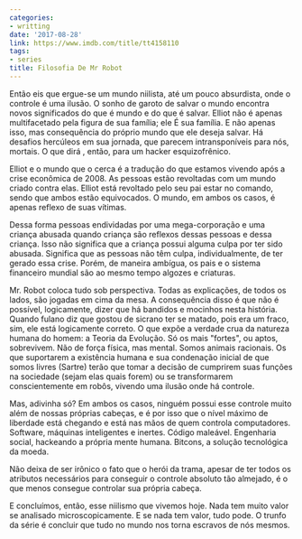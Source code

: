 ```yaml
---
categories:
- writting
date: '2017-08-28'
link: https://www.imdb.com/title/tt4158110
tags:
- series
title: Filosofia De Mr Robot
---
```


Então eis que ergue-se um mundo niilista, até um pouco absurdista, onde o controle é uma ilusão. O sonho de garoto de salvar o mundo encontra novos significados do que é mundo e do que é salvar. Elliot não é apenas multifacetado pela figura de sua família; ele É sua família. E não apenas isso, mas consequência do próprio mundo que ele deseja salvar. Há desafios hercúleos em sua jornada, que parecem intransponíveis para nós, mortais. O que dirá , então, para um hacker esquizofrênico.

Elliot e o mundo que o cerca é a tradução do que estamos vivendo após a crise econômica de 2008. As pessoas estão revoltadas com um mundo criado contra elas. Elliot está revoltado pelo seu pai estar no comando, sendo que ambos estão equivocados. O mundo, em ambos os casos, é apenas reflexo de suas vítimas.

Dessa forma pessoas endividadas por uma mega-corporação e uma criança abusada quando criança são reflexos dessas pessoas e dessa criança. Isso não significa que a criança possui alguma culpa por ter sido abusada. Significa que as pessoas não têm culpa, individualmente, de ter gerado essa crise. Porém, de maneira ambígua, os pais e o sistema financeiro mundial são ao mesmo tempo algozes e criaturas.

Mr. Robot coloca tudo sob perspectiva. Todas as explicações, de todos os lados, são jogadas em cima da mesa. A consequência disso é que não é possível, logicamente, dizer que há bandidos e mocinhos nesta história. Quando fulano diz que gostou de sicrano ter se matado, pois era um fraco, sim, ele está logicamente correto. O que expõe a verdade crua da natureza humana do homem: a Teoria da Evolução. Só os mais "fortes", ou aptos, sobrevivem. Não de força física, mas mental. Somos animais racionais. Os que suportarem a existência humana e sua condenação inicial de que somos livres (Sartre) terão que tomar a decisão de cumprirem suas funções na sociedade (sejam elas quais forem) ou se transformarem conscientemente em robôs, vivendo uma ilusão onde há controle.

Mas, adivinha só? Em ambos os casos, ninguém possui esse controle muito além de nossas próprias cabeças, e é por isso que o nível máximo de liberdade está chegando e está nas mãos de quem controla computadores. Software, máquinas inteligentes e inertes. Código maleável. Engenharia social, hackeando a própria mente humana. Bitcons, a solução tecnológica da moeda.

Não deixa de ser irônico o fato que o herói da trama, apesar de ter todos os atributos necessários para conseguir o controle absoluto tão almejado, é o que menos consegue controlar sua própria cabeça.

E concluímos, então, esse niilismo que vivemos hoje. Nada tem muito valor se analisado microscopicamente. E se nada tem valor, tudo pode. O trunfo da série é concluir que tudo no mundo nos torna escravos de nós mesmos.